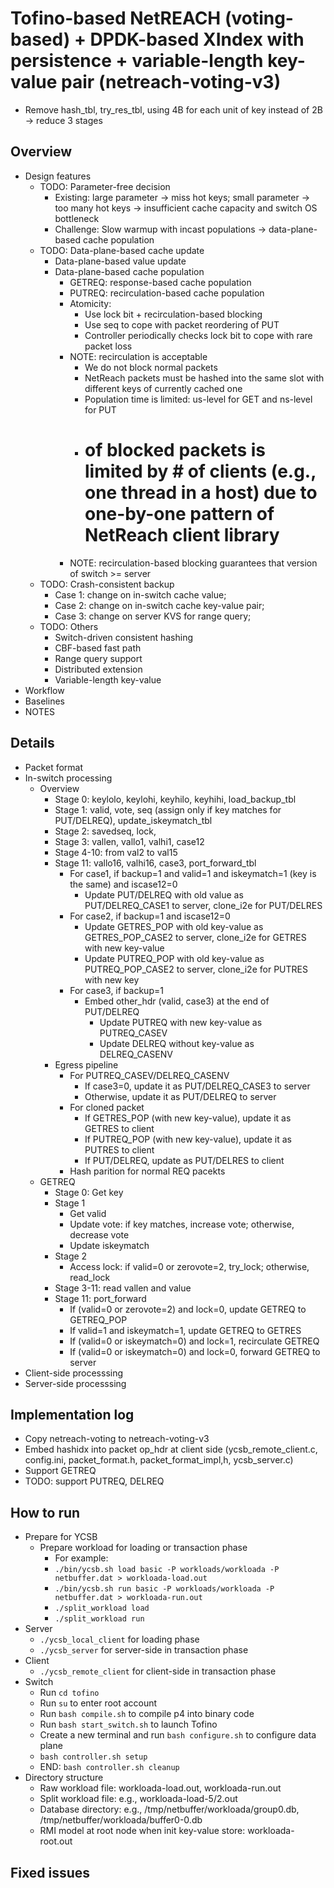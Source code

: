 # Tofino-based NetREACH (voting-based) + DPDK-based XIndex with persistence + variable-length key-value pair (netreach-voting-v3)

- Remove hash_tbl, try_res_tbl, using 4B for each unit of key instead of 2B -> reduce 3 stages

## Overview

- Design features
	+ TODO: Parameter-free decision
		* Existing: large parameter -> miss hot keys; small parameter -> too many hot keys -> insufficient cache capacity and switch OS bottleneck
		* Challenge: Slow warmup with incast populations -> data-plane-based cache population
	+ TODO: Data-plane-based cache update
		* Data-plane-based value update
		* Data-plane-based cache population
			- GETREQ: response-based cache population
			- PUTREQ: recirculation-based cache population
			- Atomicity: 
				+ Use lock bit + recirculation-based blocking
				+ Use seq to cope with packet reordering of PUT
				+ Controller periodically checks lock bit to cope with rare packet loss
			- NOTE: recirculation is acceptable
				+ We do not block normal packets
				+ NetReach packets must be hashed into the same slot with different keys of currently cached one
				+ Population time is limited: us-level for GET and ns-level for PUT
				+ # of blocked packets is limited by # of clients (e.g., one thread in a host) due to one-by-one pattern of NetReach client library
			- NOTE: recirculation-based blocking guarantees that version of switch >= server
	+ TODO: Crash-consistent backup
		* Case 1: change on in-switch cache value;
		* Case 2: change on in-switch cache key-value pair;
		* Case 3: change on server KVS for range query;
	+ TODO: Others
		* Switch-driven consistent hashing
		* CBF-based fast path
		* Range query support
		* Distributed extension
		* Variable-length key-value
- Workflow
- Baselines
- NOTES

## Details 

- Packet format
- In-switch processing
	+ Overview
		* Stage 0: keylolo, keylohi, keyhilo, keyhihi, load_backup_tbl
		* Stage 1: valid, vote, seq (assign only if key matches for PUT/DELREQ), update_iskeymatch_tbl
		* Stage 2: savedseq, lock, 
		* Stage 3: vallen, vallo1, valhi1, case12
		* Stage 4-10: from val2 to val15
		* Stage 11: vallo16, valhi16, case3, port_forward_tbl
			- For case1, if backup=1 and valid=1 and iskeymatch=1 (key is the same) and iscase12=0
				+ Update PUT/DELREQ with old value as PUT/DELREQ_CASE1 to server, clone_i2e for PUT/DELRES
			- For case2, if backup=1 and iscase12=0
				+ Update GETRES_POP with old key-value as GETRES_POP_CASE2 to server, clone_i2e for GETRES with new key-value
				+ Update PUTREQ_POP with old key-value as PUTREQ_POP_CASE2 to server, clone_i2e for PUTRES with new key
			- For case3, if backup=1
				+ Embed other_hdr (valid, case3) at the end of PUT/DELREQ
					+ Update PUTREQ with new key-value as PUTREQ_CASEV
					+ Update DELREQ without key-value as DELREQ_CASENV
		* Egress pipeline
			- For PUTREQ_CASEV/DELREQ_CASENV
				+ If case3=0, update it as PUT/DELREQ_CASE3 to server
				+ Otherwise, update it as PUT/DELREQ to server
			- For cloned packet
				+ If GETRES_POP (with new key-value), update it as GETRES to client
				+ If PUTREQ_POP (with new key-value), update it as PUTRES to client
				+ If PUT/DELREQ, update as PUT/DELRES to client
			- Hash parition for normal REQ pacekts
	+ GETREQ
		* Stage 0: Get key 
		* Stage 1
			- Get valid
			- Update vote: if key matches, increase vote; otherwise, decrease vote
			- Update iskeymatch
		* Stage 2
			- Access lock: if valid=0 or zerovote=2, try_lock; otherwise, read_lock
		* Stage 3-11: read vallen and value
		* Stage 11: port_forward
			- If (valid=0 or zerovote=2) and lock=0, update GETREQ to GETREQ_POP
			- If valid=1 and iskeymatch=1, update GETREQ to GETRES
			- If (valid=0 or iskeymatch=0) and lock=1, recirculate GETREQ
			- If (valid=0 or iskeymatch=0) and lock=0, forward GETREQ to server
- Client-side processsing
- Server-side processsing

## Implementation log

- Copy netreach-voting to netreach-voting-v3
- Embed hashidx into packet op_hdr at client side (ycsb_remote_client.c, config.ini, packet_format.h, packet_format_impl,h, ycsb_server.c)
- Support GETREQ
- TODO: support PUTREQ, DELREQ

## How to run

- Prepare for YCSB
	- Prepare workload for loading or transaction phase
		+ For example:
		+ `./bin/ycsb.sh load basic -P workloads/workloada -P netbuffer.dat > workloada-load.out`
		+ `./bin/ycsb.sh run basic -P workloads/workloada -P netbuffer.dat > workloada-run.out`
		+ `./split_workload load`
		+ `./split_workload run`
- Server
	- `./ycsb_local_client` for loading phase
	- `./ycsb_server` for server-side in transaction phase
- Client
	- `./ycsb_remote_client` for client-side in transaction phase
- Switch
	- Run `cd tofino`
	+ Run `su` to enter root account
	+ Run `bash compile.sh` to compile p4 into binary code
	+ Run `bash start_switch.sh` to launch Tofino
	+ Create a new terminal and run `bash configure.sh` to configure data plane
	+ `bash controller.sh setup`
	+ END: `bash controller.sh cleanup`
- Directory structure
	+ Raw workload file: workloada-load.out, workloada-run.out
	+ Split workload file: e.g., workloada-load-5/2.out
	+ Database directory: e.g., /tmp/netbuffer/workloada/group0.db, /tmp/netbuffer/workloada/buffer0-0.db
	+ RMI model at root node when init key-value store: workloada-root.out

## Fixed issues
